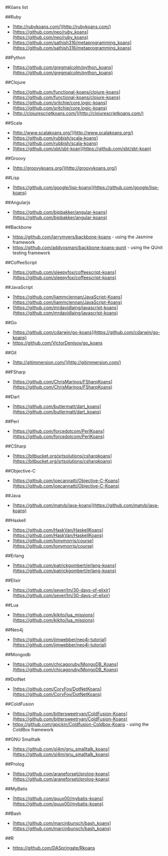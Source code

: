 #Kōans list

##Ruby
- [http://rubykoans.com/](http://rubykoans.com/)
- [https://github.com/neo/ruby_koans](https://github.com/neo/ruby_koans)
- [https://github.com/sathish316/metaprogramming_koans](https://github.com/sathish316/metaprogramming_koans)

##Python
- [https://github.com/gregmalcolm/python_koans](https://github.com/gregmalcolm/python_koans)

##Clojure
 - [https://github.com/functional-koans/clojure-koans](https://github.com/functional-koans/clojure-koans) 
 - [https://github.com/sritchie/core.logic-koans](https://github.com/sritchie/core.logic-koans)
 - [http://clojurescriptkoans.com/](http://clojurescriptkoans.com/)

##Scala
 - [http://www.scalakoans.org/](http://www.scalakoans.org/) 
 - [https://github.com/rubbish/scala-koans](https://github.com/rubbish/scala-koans)
 - [https://github.com/sbt/sbt-koan](https://github.com/sbt/sbt-koan)

##Groovy
 - [http://groovykoans.org/](http://groovykoans.org/)

##Lisp 
 - [https://github.com/google/lisp-koans](https://github.com/google/lisp-koans)

##Angularjs
 - [https://github.com/bjpbakker/angular-koans](https://github.com/bjpbakker/angular-koans)
 
##Backbone
 - https://github.com/larrymyers/backbone-koans - using the Jasmine framework
 - https://github.com/addyosmani/backbone-koans-qunit - using the QUnit testing framework

##CoffeeScript
 - [https://github.com/sleepyfox/coffeescript-koans](https://github.com/sleepyfox/coffeescript-koans)

##JavaScript
 - [https://github.com/liammclennan/JavaScript-Koans](https://github.com/liammclennan/JavaScript-Koans)
 - [https://github.com/mrdavidlaing/javascript-koans](https://github.com/mrdavidlaing/javascript-koans)

##Go
 - [https://github.com/cdarwin/go-koans](https://github.com/cdarwin/go-koans)
 - https://github.com/VictorDenisov/go_koans

##Git
 - [http://gitimmersion.com/](http://gitimmersion.com/)

##FSharp
 - [https://github.com/ChrisMarinos/FSharpKoans](https://github.com/ChrisMarinos/FSharpKoans)

##Dart 
 - [https://github.com/butlermatt/dart_koans](https://github.com/butlermatt/dart_koans)

##Perl
 - [https://github.com/forcedotcom/PerlKoans](https://github.com/forcedotcom/PerlKoans)

##CSharp
 - [https://bitbucket.org/srtsolutions/csharpkoans](https://bitbucket.org/srtsolutions/csharpkoans)

##Objective-C 
 - [https://github.com/joecannatti/Objective-C-Koans](https://github.com/joecannatti/Objective-C-Koans)

##Java 
 - [https://github.com/matyb/java-koans](https://github.com/matyb/java-koans)

##Haskell 
 - [https://github.com/HaskVan/HaskellKoans](https://github.com/HaskVan/HaskellKoans)
 - [https://github.com/tonymorris/course](https://github.com/tonymorris/course)

##Erlang 
 - [https://github.com/patrickgombert/erlang-koans](https://github.com/patrickgombert/erlang-koans)

##Elixir 
 - [https://github.com/seven1m/30-days-of-elixir](https://github.com/seven1m/30-days-of-elixir)
 
##Lua
 - [https://github.com/kikito/lua_missions](https://github.com/kikito/lua_missions)

##Neo4j
 - [https://github.com/jimwebber/neo4j-tutorial](https://github.com/jimwebber/neo4j-tutorial)

##Mongodb
 - [https://github.com/chicagoruby/MongoDB_Koans](https://github.com/chicagoruby/MongoDB_Koans)

##DotNet
 - [https://github.com/CoryFoy/DotNetKoans](https://github.com/CoryFoy/DotNetKoans)

##ColdFusion
 - [https://github.com/bittersweetryan/ColdFusion-Koans](https://github.com/bittersweetryan/ColdFusion-Koans)
 - https://github.com/gpickin/Coldfusion-Coldbox-Koans - using the ColdBox framework

##GNU Smalltalk
 - [https://github.com/sl4m/gnu_smalltalk_koans](https://github.com/sl4m/gnu_smalltalk_koans)

##Prolog
 - [https://github.com/araneforseti/prolog-koans](https://github.com/araneforseti/prolog-koans)

##MyBatis
 - [https://github.com/quux00/mybatis-koans](https://github.com/quux00/mybatis-koans)

##Bash
 - [https://github.com/marcinbunsch/bash_koans](https://github.com/marcinbunsch/bash_koans)
 
##R
 - https://github.com/DASpringate/Rkoans
